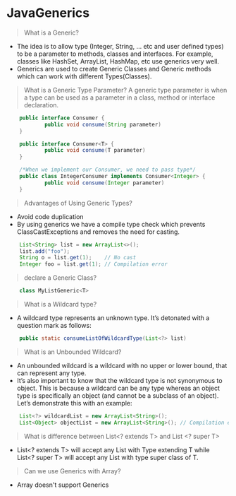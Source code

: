 # JavaGenerics

>What is a Generic?
- The idea is to allow type (Integer, String, … etc and user defined types) to be a parameter to methods, classes and interfaces. For example, classes like HashSet, ArrayList, HashMap, etc use generics very well.
- Generics are used to create Generic Classes and Generic methods which can work with different Types(Classes).

>What is a Generic Type Parameter?
A generic type parameter is when a type can be used as a parameter in a class, method or interface declaration.
```java
	public interface Consumer {
    		public void consume(String parameter)
	}

	public interface Consumer<T> {
    		public void consume(T parameter)
	}

	/*When we implement our Consumer, we need to pass type*/
	public class IntegerConsumer implements Consumer<Integer> {
    		public void consume(Integer parameter)
	}
```
	
>Advantages of Using Generic Types?
- Avoid code duplication
- By using generics we have a compile type check which prevents ClassCastExceptions and removes the need for casting.
```java
	List<String> list = new ArrayList<>();
	list.add("foo");
	String o = list.get(1);    // No cast
	Integer foo = list.get(1); // Compilation error
```

>declare a Generic Class?
```java
 	class MyListGeneric<T>
```

> What is a Wildcard type?
- A wildcard type represents an unknown type. It’s detonated with a question mark as follows:
```java
	public static consumeListOfWildcardType(List<?> list)
```
 
>What is an Unbounded Wildcard?
- An unbounded wildcard is a wildcard with no upper or lower bound, that can represent any type.
- It’s also important to know that the wildcard type is not synonymous to object. This is because a wildcard can be any type whereas an object type is specifically an object (and cannot be a subclass of an object). Let’s demonstrate this with an example:
```java
	List<?> wildcardList = new ArrayList<String>(); 
	List<Object> objectList = new ArrayList<String>(); // Compilation error
```
>What is difference between List<? extends T>  and  List <? super T> 
- List<? extends T> will accept any List with Type extending T while List<? super T> will accept any List with type super class of T.

>Can we use Generics with Array?
- Array doesn't support Generics

